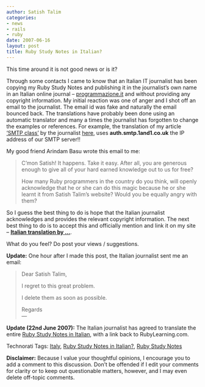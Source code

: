 ```yaml
---
author: Satish Talim
categories:
- news
- rails
- ruby
date: 2007-06-16
layout: post
title: Ruby Study Notes in Italian?
---
```


This time around it is not good news or is it?

Through some contacts I came to know that an Italian IT journalist has
been copying my Ruby Study Notes and publishing it in the journalist’s
own name in an Italian online journal –
[programmazione.it](http://www.programmazione.it/index.php) and without
providing any copyright information. My initial reaction was one of
anger and I shot off an email to the journalist. The email id was fake
and naturally the email bounced back. The translations have probably
been done using an automatic translator and many a times the journalist
has forgotten to change the examples or references. For example, the
translation of my article [‘SMTP
class’](http://sitekreator.com/satishtalim/smtp_class.html) by the
journalist
[here](http://www.programmazione.it/index.php?entity=eitem&idItem=36454),
uses **auth.smtp.1and1.co.uk** the IP address of our SMTP server!!

My good friend Arindam Basu wrote this email to me:

> C’mon Satish! It happens. Take it easy. After all, you are generous
> enough to give all of your hard earned knowledge out to us for free?
>
> How many Ruby programmers in the country do you think, will openly
> acknowledge that he or she can do this magic because he or she learnt
> it from Satish Talim’s website? Would you be equally angry with them?

So I guess the best thing to do is hope that the Italian journalist
acknowledges and provides the relevant copyright information. The next
best thing to do is to accept this and officially mention and link it on
my site – **[Italian translation by
…](http://www.programmazione.it/index.php?entity=eitem&idItem=35735)**.

What do you feel? Do post your views / suggestions.

**Update:** One hour after I made this post, the Italian journalist sent
me an email:

> Dear Satish Talim,
>
> I regret to this great problem.
>
> I delete them as soon as possible.
>
> Regards\
>  —

**Update (22nd June 2007):** The Italian journalist has agreed to
translate the entire [Ruby Study Notes in
Italian](http://www.programmazione.it/index.php?entity=eitem&idItem=35735),
with a link back to RubyLearning.com.

Technorati Tags: [Italy](http://technorati.com/tag/Italy), [Ruby Study
Notes in
Italian?](http://technorati.com/tag/Ruby+Study+Notes+in+Italian%3F),
[Ruby Study Notes](http://technorati.com/tag/Ruby+Study+Notes)

**Disclaimer:** Because I value your thoughtful opinions, I encourage
you to add a comment to this discussion. Don’t be offended if I edit
your comments for clarity or to keep out questionable matters, however,
and I may even delete off-topic comments.
